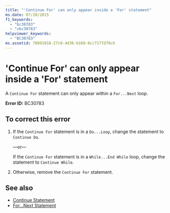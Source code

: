 ```yaml
---
title: "'Continue For' can only appear inside a 'For' statement"
ms.date: 07/20/2015
f1_keywords: 
  - "bc30783"
  - "vbc30783"
helpviewer_keywords: 
  - "BC30783"
ms.assetid: 70891018-27c8-4d36-b168-8cc7177d70cb
---
```

# 'Continue For' can only appear inside a 'For' statement
A `Continue For` statement can only appear within a `For...Next` loop.  
  
 **Error ID:** BC30783  
  
## To correct this error  
  
1. If the `Continue For` statement is in a `Do...Loop`, change the statement to `Continue Do`.  
  
     —or—  
  
     If the `Continue For` statement is in a `While...End While` loop, change the statement to `Continue While`.  
  
2. Otherwise, remove the `Continue For` statement.  
  
## See also

- [Continue Statement](../../visual-basic/language-reference/statements/continue-statement.md)
- [For...Next Statement](../../visual-basic/language-reference/statements/for-next-statement.md)
